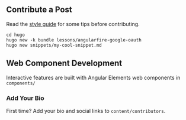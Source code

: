 

## Contribute a Post

Read the [style guide](https://fireship.io/style-guide/) for some tips before contributing. 

```shell
cd hugo
hugo new -k bundle lessons/angularfire-google-oauth
hugo new snippets/my-cool-snippet.md
```

## Web Component Development

Interactive features are built with Angular Elements web components in `components/`


### Add Your Bio

First time? Add your bio and social links to `content/contributors`. 
